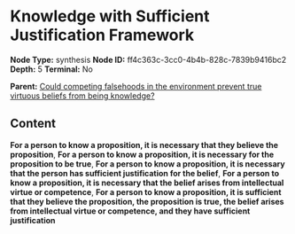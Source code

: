 # Knowledge with Sufficient Justification Framework

**Node Type:** synthesis
**Node ID:** ff4c363c-3cc0-4b4b-828c-7839b9416bc2
**Depth:** 5
**Terminal:** No

**Parent:** [Could competing falsehoods in the environment prevent true virtuous beliefs from being knowledge?](could-competing-falsehoods-in-the-environment-prevent-true-virtuous-beliefs-from-being-knowledge-antithesis-07a2eb11-9965-4233-80b4-e2ad5486e089.md)

## Content

**For a person to know a proposition, it is necessary that they believe the proposition**, **For a person to know a proposition, it is necessary for the proposition to be true**, **For a person to know a proposition, it is necessary that the person has sufficient justification for the belief**, **For a person to know a proposition, it is necessary that the belief arises from intellectual virtue or competence**, **For a person to know a proposition, it is sufficient that they believe the proposition, the proposition is true, the belief arises from intellectual virtue or competence, and they have sufficient justification**
